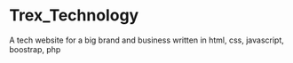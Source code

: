 # Trex_Technology
A tech website for a big brand and business written in html, css, javascript, boostrap, php
